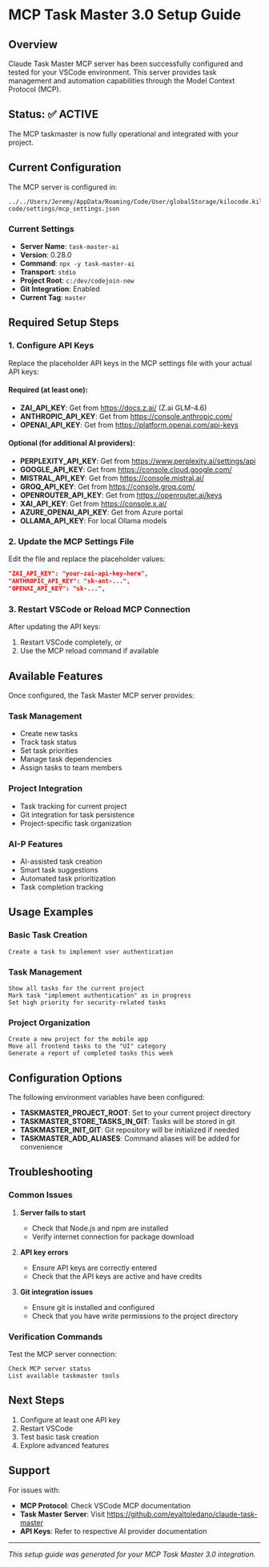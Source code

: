 # MCP Task Master 3.0 Setup Guide

## Overview

Claude Task Master MCP server has been successfully configured and tested for your VSCode environment. This server provides task management and automation capabilities through the Model Context Protocol (MCP).

## Status: ✅ ACTIVE

The MCP taskmaster is now fully operational and integrated with your project.

## Current Configuration

The MCP server is configured in:

```
../../Users/Jeremy/AppData/Roaming/Code/User/globalStorage/kilocode.kilo-code/settings/mcp_settings.json
```

### Current Settings

- **Server Name**: `task-master-ai`
- **Version**: 0.28.0
- **Command**: `npx -y task-master-ai`
- **Transport**: `stdio`
- **Project Root**: `c:/dev/codejoin-new`
- **Git Integration**: Enabled
- **Current Tag**: `master`

## Required Setup Steps

### 1. Configure API Keys

Replace the placeholder API keys in the MCP settings file with your actual API keys:

#### Required (at least one):

- **ZAI_API_KEY**: Get from https://docs.z.ai/ (Z.ai GLM-4.6)
- **ANTHROPIC_API_KEY**: Get from https://console.anthropic.com/
- **OPENAI_API_KEY**: Get from https://platform.openai.com/api-keys

#### Optional (for additional AI providers):

- **PERPLEXITY_API_KEY**: Get from https://www.perplexity.ai/settings/api
- **GOOGLE_API_KEY**: Get from https://console.cloud.google.com/
- **MISTRAL_API_KEY**: Get from https://console.mistral.ai/
- **GROQ_API_KEY**: Get from https://console.groq.com/
- **OPENROUTER_API_KEY**: Get from https://openrouter.ai/keys
- **XAI_API_KEY**: Get from https://console.x.ai/
- **AZURE_OPENAI_API_KEY**: Get from Azure portal
- **OLLAMA_API_KEY**: For local Ollama models

### 2. Update the MCP Settings File

Edit the file and replace the placeholder values:

```json
"ZAI_API_KEY": "your-zai-api-key-here",
"ANTHROPIC_API_KEY": "sk-ant-...",
"OPENAI_API_KEY": "sk-...",
```

### 3. Restart VSCode or Reload MCP Connection

After updating the API keys:

1. Restart VSCode completely, or
2. Use the MCP reload command if available

## Available Features

Once configured, the Task Master MCP server provides:

### Task Management

- Create new tasks
- Track task status
- Set task priorities
- Manage task dependencies
- Assign tasks to team members

### Project Integration

- Task tracking for current project
- Git integration for task persistence
- Project-specific task organization

### AI-P Features

- AI-assisted task creation
- Smart task suggestions
- Automated task prioritization
- Task completion tracking

## Usage Examples

### Basic Task Creation

```
Create a task to implement user authentication
```

### Task Management

```
Show all tasks for the current project
Mark task "implement authentication" as in progress
Set high priority for security-related tasks
```

### Project Organization

```
Create a new project for the mobile app
Move all frontend tasks to the "UI" category
Generate a report of completed tasks this week
```

## Configuration Options

The following environment variables have been configured:

- **TASKMASTER_PROJECT_ROOT**: Set to your current project directory
- **TASKMASTER_STORE_TASKS_IN_GIT**: Tasks will be stored in git
- **TASKMASTER_INIT_GIT**: Git repository will be initialized if needed
- **TASKMASTER_ADD_ALIASES**: Command aliases will be added for convenience

## Troubleshooting

### Common Issues

1. **Server fails to start**

   - Check that Node.js and npm are installed
   - Verify internet connection for package download

2. **API key errors**

   - Ensure API keys are correctly entered
   - Check that the API keys are active and have credits

3. **Git integration issues**
   - Ensure git is installed and configured
   - Check that you have write permissions to the project directory

### Verification Commands

Test the MCP server connection:

```
Check MCP server status
List available taskmaster tools
```

## Next Steps

1. Configure at least one API key
2. Restart VSCode
3. Test basic task creation
4. Explore advanced features

## Support

For issues with:

- **MCP Protocol**: Check VSCode MCP documentation
- **Task Master Server**: Visit https://github.com/eyaltoledano/claude-task-master
- **API Keys**: Refer to respective AI provider documentation

---

_This setup guide was generated for your MCP Task Master 3.0 integration._
